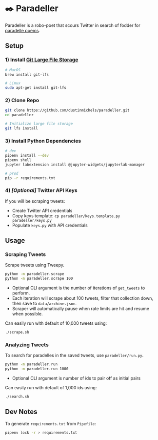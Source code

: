 # :black_nib: Paradeller

Paradeller is a robo-poet that scours Twitter in search of fodder for [paradelle poems](http://www.shadowpoetry.com/resources/wip/paradelle.html).

## Setup

### 1) Install [Git Large File Storage](https://git-lfs.github.com/)

```bash
# MacOS
brew install git-lfs

# Linux
sudo apt-get install git-lfs
```

### 2) Clone Repo

```bash
git clone https://github.com/dustinmichels/paradeller.git
cd paradeller

# Initialize large file storage
git lfs install
```

### 3) Install Python Dependencies

```bash
# dev
pipenv install --dev
pipenv shell
jupyter labextension install @jupyter-widgets/jupyterlab-manager

# prod
pip -r requirements.txt
```

### 4) _[Optional]_ Twitter API Keys

If you will be scraping tweets:

- Create Twitter API credentials
- Copy keys template: `cp paradeller/keys.template.py paradeller/keys.py`
- Populate `keys.py` with API credentials

## Usage

### Scraping Tweets

Scrape tweets using Tweepy.

```bash
python -m paradeller.scrape
python -m paradeller.scrape 100
```

- Optional CLI argument is the number of iterations of `get_tweets` to perform.
- Each iteration will scrape about 100 tweets, filter that collection down, then save to `data/archive.json`.
- Scraper will automatically pause when rate limits are hit and resume when possible.

Can easily run with default of 10,000 tweets using:

```bash
./scrape.sh
```

### Analyzing Tweets

To search for paradelles in the saved tweets, use `paradeller/run.py`.

```bash
python -m paradeller.run
python -m paradeller.run 1000
```

- Optional CLI argument is number of ids to pair off as initial pairs

Can easily run with default of 1,000 ids using:

```bash
./search.sh
```

## Dev Notes

To generate `requirements.txt` from `Pipefile`:

```bash
pipenv lock -r > requirements.txt
```
